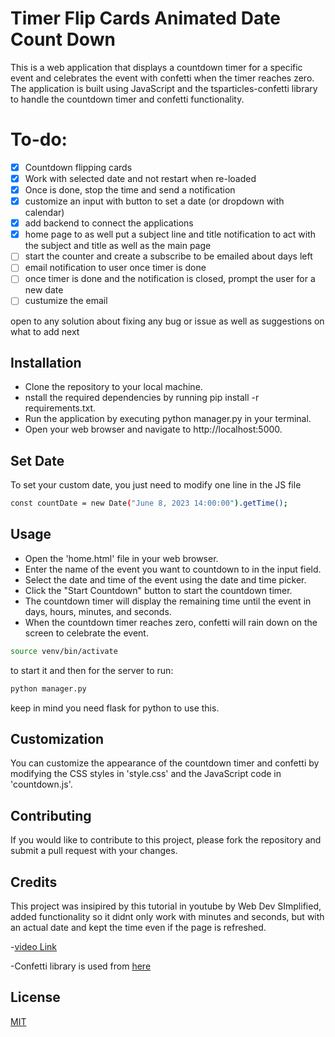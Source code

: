 
# Timer Flip Cards Animated Date Count Down

This is a web application that displays a countdown timer for a specific event and celebrates the event with confetti when the timer reaches zero. The application is built using JavaScript and the tsparticles-confetti library to handle the countdown timer and confetti functionality.

# To-do:
- [x] Countdown flipping cards
- [x] Work with selected date and not restart when re-loaded
- [x] Once is done, stop the time and send a notification
- [x] customize an input with button to set a date (or dropdown with calendar)
- [x] add backend to connect the applications
- [x] home page to as well put a subject line and title notification to act with the subject and title as well as the main page
- [ ] start the counter and create a subscribe to be emailed about days left
- [ ] email notification to user once timer is done
- [ ] once timer is done  and the notification is closed, prompt the user for a new date
- [ ] custumize the email

open to any solution about fixing any bug or issue as well as suggestions on what to add next

## Installation
- Clone the repository to your local machine.
- nstall the required dependencies by running pip install -r requirements.txt.
- Run the application by executing python manager.py in your terminal.
- Open your web browser and navigate to http://localhost:5000.

## Set Date

To set your custom date, you just need to modify one line in the JS file

```bash
const countDate = new Date("June 8, 2023 14:00:00").getTime();
```

## Usage

- Open the 'home.html' file in your web browser.
- Enter the name of the event you want to countdown to in the input field.
- Select the date and time of the event using the date and time picker.
- Click the "Start Countdown" button to start the countdown timer.
- The countdown timer will display the remaining time until the event in days, hours, minutes, and seconds.
- When the countdown timer reaches zero, confetti will rain down on the screen to celebrate the event.
 
 ```bash
source venv/bin/activate
```
to start it and then for the server to run: 

 ```bash
python manager.py
```


keep in mind you need flask for python to use this.

## Customization

You can customize the appearance of the countdown timer and confetti by modifying the CSS styles in 'style.css' and the JavaScript code in 'countdown.js'.

## Contributing

If you would like to contribute to this project, please fork the repository and submit a pull request with your changes.

## Credits
This project was insipired by this tutorial in youtube by Web Dev SImplified, added functionality so it didnt only work with minutes and seconds, but with an actual date and kept the time even if the page is refreshed.

-[video Link](https://www.youtube.com/watch?v=p_6IuhmBsfc)

-Confetti library is used from [here](https://confetti.js.org/more.html) 

## License

[MIT](https://choosealicense.com/licenses/mit)

